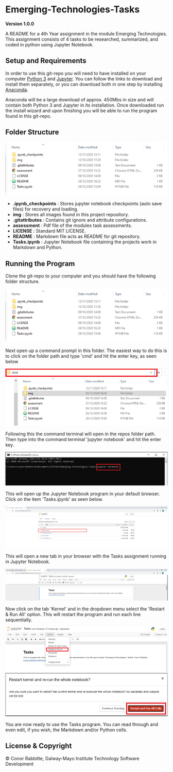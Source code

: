 # Emerging-Technologies-Tasks

**Version 1.0.0**

A README for a 4th Year assignment in the module Emerging Technologies. This assignment consists of 4 tasks to be researched, summarized, and coded in python using Jupyter Notebook.

## Setup and Requirements

In order to use this git-repo you will need to have installed on your computer [Python 3](https://www.python.org/downloads/) and [Jupyter](https://jupyter.org/install). You can follow the links to download and install them separately, or you can download both in one step by installing [Anaconda](https://www.anaconda.com/products/individual).

Anaconda will be a large download of approx. 450Mbs in size and will contain both Python 3 and Jupyter in its installation. Once downloaded run the install wizard and upon finishing you will be able to run the program found in this git-repo.

## Folder Structure

![Folder_Image](img/Repo_folder_Image.png)

- **.ipynb_checkpoints** : Stores jupyter notebook checkpoints (auto save files) for recovery and loading.
- **img** : Stores all images found in this project repository.
- **.gitattributes** : Contains git ignore and attribute configurations.
- **assessment** : Pdf file of the modules task assessments.
- **LICENSE** : Standard MIT LICENSE.
- **README** : Markdown file acts as README for git repository.
- **Tasks.ipynb** : Jupyter Notebook file containing the projects work in Markdown and Python.

## Running the Program

Clone the git-repo to your computer and you should have the following folder structure.

![Folder_Image](img/Repo_folder_Image.PNG)

Next open up a command prompt in this folder. The easiest way to do this is to click on the folder path and type 'cmd' and hit the enter key, as seen below

![Folder_Image_cmd](img/Folder_cmd.png)

Following this the command terminal will open in the repos folder path. Then type into the command terminal 'jupyter notebook' and hit the enter key.

![Command_Terminal_Jupyter](img/Command_Terminal_Jupyter.png)

This will open up the Jupyter Notebook program in your default browser. Click on the item 'Tasks.ipynb' as seen below.

![Jupyter_Notebook](img/Jupyter_Notebook.png)

This will open a new tab in your browser with the Tasks assignment running in Jupyter Notebook.

![Tasks_Jupyter_Notebook](img/Tasks_Jupyter_Notebook.png)

Now click on the tab 'Kernel' and in the dropdown menu select the 'Restart & Run All' option. This will restart the program and run each line sequentially.

![Kernel_Restart](img/Kernel_Restart.png)
![Restart_And_Run_All_Cells](img/Restart_And_Run_All_Cells.png)

You are now ready to use the Tasks program. You can read through and even edit, if you wish, the Markdown and/or Python cells.

## License & Copyright

© Conor Rabbitte, Galway-Mayo Institute Technology Software Development
